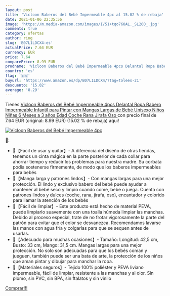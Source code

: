```yaml
---
layout: post
title: 'Vicloon Baberos del Bebé Impermeable 4pc al 15.02 % de rebaja'
date: 2021-01-06 22:35:56
image: 'https://m.media-amazon.com/images/I/51+tqo76OAL._SL200_.jpg'
comments: true
category: ofertas
author: ring
slug: 'B07L1LDCX4-es'
actualPrice: 7.64 EUR
currency: EUR
price: 7.64
comparePrice: 8.99 EUR
prodname: 'Vicloon Baberos del Bebé Impermeable 4pcs Delantal Ropa Babero Impermeable Infantil para Pintar con Mangas Largas de Bebé Unisexo Niños Niñas 6 Meses a 3 años Edad  Coche Rana Jirafa Oso '
country: 'es'
flag: '🇪🇸'
buyurl: 'https://www.amazon.es/dp/B07L1LDCX4/?tag=tolees-21'
descuento: '15.02'
average: '8.29'
---
```


Tienes [Vicloon Baberos del Bebé Impermeable 4pcs Delantal Ropa Babero Impermeable Infantil para Pintar con Mangas Largas de Bebé Unisexo Niños Niñas 6 Meses a 3 años Edad  Coche Rana Jirafa Oso ](https://www.amazon.es/dp/B07L1LDCX4/?tag=tolees-21) con precio final de  7.64 EUR (original: 8.99 EUR) (15.02 %  de rebaja) aqui!

[![Vicloon Baberos del Bebé Impermeable 4pc](https://m.media-amazon.com/images/I/51+tqo76OAL._SL200_.jpg)](https://www.amazon.es/dp/B07L1LDCX4/?tag=tolees-21)

🔎:

- 👶【Fácil de usar y quitar】- A diferencia del diseño de otras tiendas, tenemos un cinta mágica en la parte posterior de cada collar para ahorrar tiempo y reducir los problemas para nuestra madre. Su corbata podía sostenerse firmemente, de modo que los baberos impermeables para bebés
- 👶【Manga larga y patrones lindos】- Con mangas largas para una mejor protección. El lindo y exclusivo babero del bebé puede ayudar a mantener al bebé seco y limpio cuando come, bebe o juega. Cuenta con patrones lindos y dulces (coche, rana, jirafa, oso), encantador y colorido para llamar la atención de los bebés
- 👶【Fácil de limpiar】- Este producto está hecho de material PEVA, puede limpiarlo suavemente con una toalla húmeda limpiar las manchas. Debido al proceso especial, trate de no frotar vigorosamente la parte del patrón para evitar que el color se desvanezca. Recomendamos lavarse las manos con agua fría y colgarlas para que se sequen antes de usarlas.
- 👶【Adecuado para muchas ocasiones】- Tamaño: Longitud: 42,5 cm, Busto: 33 cm, Mango: 31,5 cm. Mangas largas para una mejor protección. No solo son adecuadas para que los bebés coman y jueguen, también puede ser una bata de arte, la protección de los niños que aman pintar y dibujar para manchar la ropa.
- 👶【Materiales seguros】- Tejido 100% poliéster y PEVA liviano impermeable, fácil de limpiar, resistente a las manchas y al olor. Sin plomo, sin PVC, sin BPA, sin ftalatos y sin vinilo

[Comprar!!!](https://www.amazon.es/dp/B07L1LDCX4/?tag=tolees-21)
